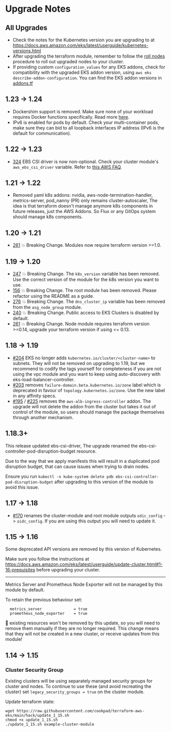 # Upgrade Notes

## All Upgrades

* Check the notes for the Kubernetes version you are upgrading to at https://docs.aws.amazon.com/eks/latest/userguide/kubernetes-versions.html
* After upgrading the terraform module, remember to follow the [roll nodes](docs/roll_nodes.md) procedure to roll out upgraded nodes to your cluster.
* If providing custom `configuration_values` for any EKS addons, check for compatibility with the upgraded EKS addon version, using `aws eks describe-addon-configuration`. You can find the EKS addon versions in [addons.tf](modules/cluster/addons.tf)

## 1.23 -> 1.24
 * Dockershim support is removed. Make sure none of your workload requires Docker functions specifically. Read more [here](https://docs.aws.amazon.com/eks/latest/userguide/dockershim-deprecation.html).
 * IPv6 is enabled for pods by default. Check your multi-container pods, make sure they can bid to all loopback interfaces IP address (IPv6 is the default for communication).

## 1.22 -> 1.23
 * [324](https://github.com/cookpad/terraform-aws-eks/pull/324) EBS CSI driver is now non-optional. Check your cluster module's `aws_ebs_csi_driver` variable. Refer to [this AWS FAQ](https://docs.aws.amazon.com/eks/latest/userguide/ebs-csi-migration-faq.html).

## 1.21 -> 1.22
 * Removed yaml k8s addons: nvidia, aws-node-termination-handler, metrics-server, pod_nanny (PR) only remains cluster-autoscaler, The idea is that terraform doesn't manage anymore k8s components in future releases, just the AWS Addons. So Flux or any GitOps system should manage k8s components.

## 1.20 -> 1.21
 * [261](https://github.com/cookpad/terraform-aws-eks/issues/267/) 💥 Breaking Change. Modules now require terraform version >=1.0.

## 1.19 -> 1.20
 * [247](https://github.com/cookpad/terraform-aws-eks/pull/247) 💥 Breaking Change. The `k8s_version` variable has been removed. Use the correct version of the module for the k8s version you want to use.
 * [156](https://github.com/cookpad/terraform-aws-eks/issues/156) 💥 Breaking Change. The root module has been removed. Please refactor using the README as a guide.
 * [276](https://github.com/cookpad/terraform-aws-eks/pull/276) 💥 Breaking Change. The `dns_cluster_ip` variable has been removed from the `asg_node_group` module.
 * [240](https://github.com/cookpad/terraform-aws-eks/pull/240/) 💥 Breaking Change. Public access to EKS Clusters is disabled by default.
 * [261](https://github.com/cookpad/terraform-aws-eks/pull/261/) 💥 Breaking Change. Node module requires terraform version >=0.14, upgrade your terraform version if using <= 0.13.

## 1.18 -> 1.19

 * [#204](https://github.com/cookpad/terraform-aws-eks/pull/204) EKS no longer adds `kubernetes.io/cluster/<cluster-name>` to subnets. They will not be removed on upgrading to 1.19, but we recommend to codify the tags yourself for completeness if you are not using the vpc module and you want to keep using auto-discovery with eks-load-balancer-controller.
 * [#203](https://github.com/cookpad/terraform-aws-eks/pull/203) removes `failure-domain.beta.kubernetes.io/zone` label which is deprecated in favour of `topology.kubernetes.io/zone`. Use the new label in any affinity specs.
 * [#195](https://github.com/cookpad/terraform-aws-eks/pull/295) / [#225](https://github.com/cookpad/terraform-aws-eks/pull/225) removes the `aws-alb-ingress-controller` addon. The upgrade will not delete the addon from the cluster but takes it out of control of the module, so users should manage the package themselves through another mechanism.

## 1.18.3+

This release updated ebs-csi-driver, 
The upgrade renamed the ebs-csi-controller-pod-disruption-budget resource.

Due to the way that we apply manifests this will result in a duplicated pod disruption
budget, that can cause issues when trying to drain nodes.

Ensure you run `kubectl -n kube-system delete pdb ebs-csi-controller-pod-disruption-budget`
after upgrading to this version of the module to avoid this issue.


## 1.17 -> 1.18

 * [#170](https://github.com/cookpad/terraform-aws-eks/pull/170) renames the cluster-module and root module outputs
`odic_config` -> `oidc_config`. If you are using this output you will need to update it.

## 1.15 -> 1.16

Some deprecated API versions are removed by this version of Kubernetes.

Make sure you follow the instructions at https://docs.aws.amazon.com/eks/latest/userguide/update-cluster.html#1-16-prequisites
before upgrading your cluster.

---

Metrics Server and Prometheus Node Exporter will not be managed by this module
by default.

To retain the previous behaviour set:

```
  metrics_server              = true
  prometheus_node_exporter    = true
```

📝 existing resources won't be removed by this update, so you will need to remove
them manually if they are no longer required. This change means that they will not
be created in a new cluster, or receive updates from this module!

## 1.14 -> 1.15

### Cluster Security Group

Existing clusters will be using separately managed security groups for cluster
and nodes. To continue to use these (and avoid recreating the cluster) set
`legacy_security_groups = true` on the cluster module.

Update terraform state:

```shell
wget https://raw.githubusercontent.com/cookpad/terraform-aws-eks/main/hack/update_1_15.sh
chmod +x update_1_15.sh
./update_1_15.sh example-cluster-module
```
